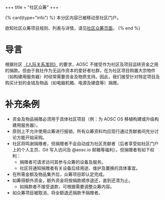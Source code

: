 +++
title = "社区众筹"
+++

{% card(type="info") %}
本分区内容已被移动至社区门户。

欲知社区众筹项目规则、列表与详情，请见[社区众筹页面](https://aosc.io/crowdsourcing)。
{% end %}

# 导言

根据社区 [《人际关系准则》](@/community/guidelines.md) 的要求，AOSC 不接受作为社区及项目运转资金之用的捐款。但由于我社作为无运作资本的爱好者社群，在为社区项目购置大宗物件（如构建用服务器）时经常需要资金及物质支持。因此，我们接受针对特定项目及购买计划的金钱及物品（如电脑机箱、电源及硬盘等）捐赠。

# 补充条例

+ 资金及物品捐赠必须用于具体社区项目（例：为 AOSC OS 移植构建或升级构建用服务器）。
+ 原则上不允许使用众筹进行报销，所有众筹资料均应现行通过贡献者间充分讨论方能开始采购。
+ 社区将鸣谢捐赠者，但捐赠者不会自动成为社区贡献者（后者享受如社区门户上的个人主页、Git 写入访问及 @aosc.io 邮箱等福利）。但捐赠者有如下权利：
    - 捐赠者可请求访问其参与众筹的设备及服务。
    - 社区将通知捐赠者有关设备后续用途、维护及置换的具体事宜。
+ 在所需金额及物品集齐后，众筹项目即认定完成。
+ 如筹得额外资金，额外资金将按捐款顺序退还，直到还清为止。
    - 如捐款者不接受退款，可根据需要调整众筹内容。
+ 如众筹项目被取消，将全额退还捐款予捐赠者。
